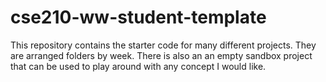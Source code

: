 # cse210-ww-student-template
This repository contains the starter code for many different projects. They are arranged folders by week. There is also an an empty sandbox project that can be used to play around with any concept I would like.
